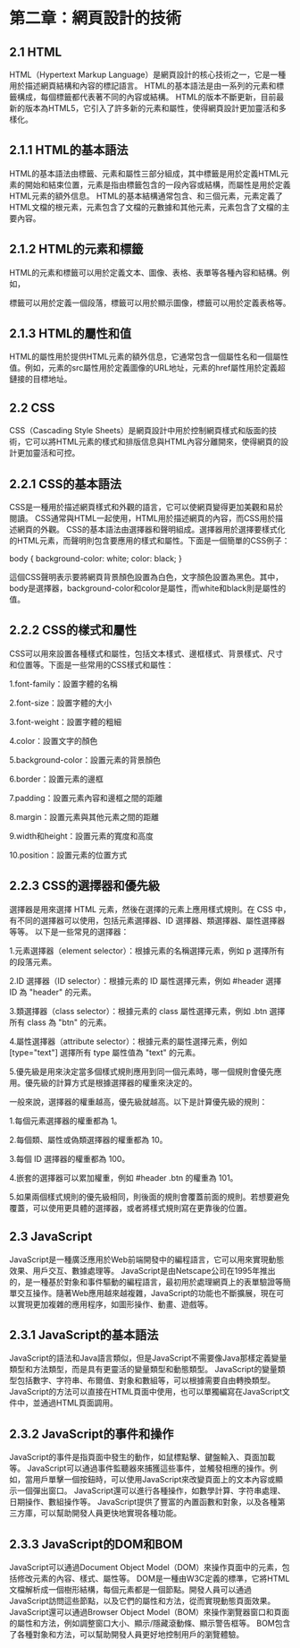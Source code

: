 # 第二章：網頁設計的技術
## 2.1 HTML
HTML（Hypertext Markup Language）是網頁設計的核心技術之一，它是一種用於描述網頁結構和內容的標記語言。 HTML的基本語法是由一系列的元素和標籤構成，每個標籤都代表著不同的內容或結構。 HTML的版本不斷更新，目前最新的版本為HTML5，它引入了許多新的元素和屬性，使得網頁設計更加靈活和多樣化。

## 2.1.1 HTML的基本語法
HTML的基本語法由標籤、元素和屬性三部分組成，其中標籤是用於定義HTML元素的開始和結束位置，元素是指由標籤包含的一段內容或結構，而屬性是用於定義HTML元素的額外信息。 HTML的基本結構通常包含<html>、<head>和<body>三個元素，<html>元素定義了HTML文檔的根元素，<head>元素包含了文檔的元數據和其他元素，<body>元素包含了文檔的主要內容。

## 2.1.2 HTML的元素和標籤
HTML的元素和標籤可以用於定義文本、圖像、表格、表單等各種內容和結構。例如，<p>標籤可以用於定義一個段落，<img>標籤可以用於顯示圖像，<table>標籤可以用於定義表格等。

## 2.1.3 HTML的屬性和值
HTML的屬性用於提供HTML元素的額外信息，它通常包含一個屬性名和一個屬性值。例如，<img>元素的src屬性用於定義圖像的URL地址，<a>元素的href屬性用於定義超鏈接的目標地址。

## 2.2 CSS
CSS（Cascading Style Sheets）是網頁設計中用於控制網頁樣式和版面的技術，它可以將HTML元素的樣式和排版信息與HTML內容分離開來，使得網頁的設計更加靈活和可控。

## 2.2.1 CSS的基本語法
CSS是一種用於描述網頁樣式和外觀的語言，它可以使網頁變得更加美觀和易於閱讀。 CSS通常與HTML一起使用，HTML用於描述網頁的內容，而CSS用於描述網頁的外觀。
CSS的基本語法由選擇器和聲明組成。選擇器用於選擇要樣式化的HTML元素，而聲明則包含要應用的樣式和屬性。下面是一個簡單的CSS例子：

body {
  background-color: white;
  color: black;
}

這個CSS聲明表示要將網頁背景顏色設置為白色，文字顏色設置為黑色。其中，body是選擇器，background-color和color是屬性，而white和black則是屬性的值。

## 2.2.2 CSS的樣式和屬性
CSS可以用來設置各種樣式和屬性，包括文本樣式、邊框樣式、背景樣式、尺寸和位置等。下面是一些常用的CSS樣式和屬性：

1.font-family：設置字體的名稱

2.font-size：設置字體的大小

3.font-weight：設置字體的粗細

4.color：設置文字的顏色

5.background-color：設置元素的背景顏色

6.border：設置元素的邊框

7.padding：設置元素內容和邊框之間的距離

8.margin：設置元素與其他元素之間的距離

9.width和height：設置元素的寬度和高度

10.position：設置元素的位置方式


## 2.2.3 CSS的選擇器和優先級
選擇器是用來選擇 HTML 元素，然後在選擇的元素上應用樣式規則。在 CSS 中，有不同的選擇器可以使用，包括元素選擇器、ID 選擇器、類選擇器、屬性選擇器等等。
以下是一些常見的選擇器：

1.元素選擇器（element selector）：根據元素的名稱選擇元素，例如 p 選擇所有的段落元素。

2.ID 選擇器（ID selector）：根據元素的 ID 屬性選擇元素，例如 #header 選擇 ID 為 "header" 的元素。

3.類選擇器（class selector）：根據元素的 class 屬性選擇元素，例如 .btn 選擇所有 class 為 "btn" 的元素。

4.屬性選擇器（attribute selector）：根據元素的屬性選擇元素，例如 [type="text"] 選擇所有 type 屬性值為 
"text" 的元素。

5.優先級是用來決定當多個樣式規則應用到同一個元素時，哪一個規則會優先應用。優先級的計算方式是根據選擇器的權重來決定的。

一般來說，選擇器的權重越高，優先級就越高。以下是計算優先級的規則：

1.每個元素選擇器的權重都為 1。

2.每個類、屬性或偽類選擇器的權重都為 10。

3.每個 ID 選擇器的權重都為 100。

4.嵌套的選擇器可以累加權重，例如 #header .btn 的權重為 101。

5.如果兩個樣式規則的優先級相同，則後面的規則會覆蓋前面的規則。若想要避免覆蓋，可以使用更具體的選擇器，或者將樣式規則寫在更靠後的位置。

## 2.3 JavaScript
JavaScript是一種廣泛應用於Web前端開發中的編程語言，它可以用來實現動態效果、用戶交互、數據處理等。 JavaScript是由Netscape公司在1995年推出的，是一種基於對象和事件驅動的編程語言，最初用於處理網頁上的表單驗證等簡單交互操作。隨著Web應用越來越複雜，JavaScript的功能也不斷擴展，現在可以實現更加複雜的應用程序，如圖形操作、動畫、遊戲等。

## 2.3.1 JavaScript的基本語法
JavaScript的語法和Java語言類似，但是JavaScript不需要像Java那樣定義變量類型和方法類型，而是具有更靈活的變量類型和動態類型。 JavaScript的變量類型包括數字、字符串、布爾值、對象和數組等，可以根據需要自由轉換類型。 JavaScript的方法可以直接在HTML頁面中使用，也可以單獨編寫在JavaScript文件中，並通過HTML頁面調用。

## 2.3.2 JavaScript的事件和操作
JavaScript的事件是指頁面中發生的動作，如鼠標點擊、鍵盤輸入、頁面加載等。 JavaScript可以通過事件監聽器來捕獲這些事件，並觸發相應的操作。例如，當用戶單擊一個按鈕時，可以使用JavaScript來改變頁面上的文本內容或顯示一個彈出窗口。
JavaScript還可以進行各種操作，如數學計算、字符串處理、日期操作、數組操作等。 JavaScript提供了豐富的內置函數和對象，以及各種第三方庫，可以幫助開發人員更快地實現各種功能。

## 2.3.3 JavaScript的DOM和BOM
JavaScript可以通過Document Object Model（DOM）來操作頁面中的元素，包括修改元素的內容、樣式、屬性等。 DOM是一種由W3C定義的標準，它將HTML文檔解析成一個樹形結構，每個元素都是一個節點。開發人員可以通過JavaScript訪問這些節點，以及它們的屬性和方法，從而實現動態頁面效果。
JavaScript還可以通過Browser Object Model（BOM）來操作瀏覽器窗口和頁面的屬性和方法，例如調整窗口大小、顯示/隱藏滾動條、顯示警告框等。 BOM包含了各種對象和方法，可以幫助開發人員更好地控制用戶的瀏覽體驗。

